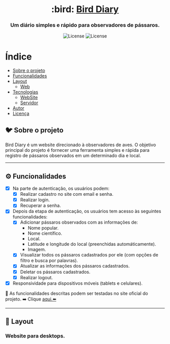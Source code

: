 <h1 align="center">
     :bird: <a href="#" alt="site do bird diary"> Bird Diary </a>
</h1>
<h3 align="center">
    Um diário simples e rápido para observadores de pássaros. 
</h3>
<p align="center">
     <img alt="License" src="https://img.shields.io/badge/license-MIT-lightgreen">
     <img alt="License" src="https://img.shields.io/badge/status-conclu%C3%ADdo-blue">
</p>

Índice
=================
<!--ts-->
* [Sobre o projeto](#-sobre-o-projeto)
* [Funcionalidades](#-funcionalidades)
* [Layout](#-layout)
     * [Web](#web)
* [Tecnologias](#-tecnologias)
     * [WebSite](#user-content-website)
     * [Servidor](#user-content-server)
* [Autor](#-autor)
* [Licença](#user-content--licença)
<!--te-->

## 🐦 Sobre o projeto

Bird Diary é um website direcionado à observadores de aves. O objetivo principal do projeto é fornecer uma ferramenta simples e rápida para registro de pássaros observados em um determinado dia e local. 

---
## ⚙️ Funcionalidades

- [x] Na parte de autenticação, os usuários podem:
  - [x] Realizar cadastro no site com email e senha.
  - [x] Realizar login.
  - [x] Recuperar a senha.
        
- [x] Depois da etapa de autenticação, os usuários tem acesso às seguintes funcionalidades:
  - [x] Adicionar pássaros observados com as informações de:
      - Nome popular.
      - Nome científico.
      - Local.
      - Latitude e longitude do local (preenchidas automáticamente).
      - Imagem.
  - [x] Visualizar todos os pássaros cadastrados por ele (com opções de filtro e busca por palavras).
  - [x] Atualizar as informações dos pássaros cadastrados.
  - [x] Deletar os pássaros cadastrados.
  - [x] Realizar logout.

- [x] Responsividade para dispositivos móveis (tablets e celulares).

<p> 👀 As funcionalidades descritas podem ser testadas no site oficial do projeto. ➡️ Clique <a href="##">aqui.⬅️ </a></p>

---
## 🎨 Layout


### Website para desktops.




